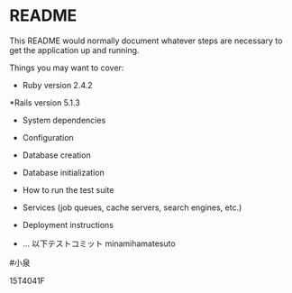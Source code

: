 # README

This README would normally document whatever steps are necessary to get the
application up and running.

Things you may want to cover:

* Ruby version
2.4.2

*Rails version
5.1.3

* System dependencies

* Configuration

* Database creation

* Database initialization

* How to run the test suite

* Services (job queues, cache servers, search engines, etc.)

* Deployment instructions

* ... 以下テストコミット
minamihamatesuto

#小泉

15T4041F
